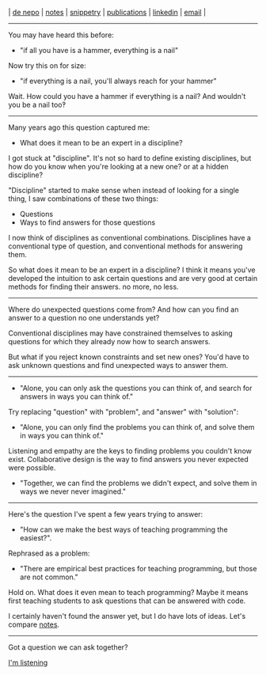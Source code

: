 | [de nepo](https://denepo.js.org) | [notes](https://evancole.be/notes) | [snippetry](https://evancole.be/snippetry) | [publications](https://scholar.google.com/citations?user=-tvw9zAAAAAJ&hl=nl&oi=sra) | [linkedin](https://be.linkedin.com/in/evan-cole) | [email](mailto:email@evancole.be) |

---

You may have heard this before:

- "if all you have is a hammer, everything is a nail"

Now try this on for size:

- "if everything is a nail, you'll always reach for your hammer"

Wait. How could you have a hammer if everything is a nail? And wouldn't you be a nail too‽

---

Many years ago this question captured me:

- What does it mean to be an expert in a discipline?

I got stuck at "discipline". It's not so hard to define existing disciplines, but how do you know when you're looking at a new one? or at a hidden discipline?

"Discipline" started to make sense when instead of looking for a single thing, I saw combinations of these two things:

- Questions
- Ways to find answers for those questions

I now think of disciplines as conventional combinations. Disciplines have a conventional type of question, and conventional methods for answering them.

So what does it mean to be an expert in a discipline? I think it means you've developed the intuition to ask certain questions and are very good at certain methods for finding their answers. no more, no less.

---

Where do unexpected questions come from? And how can you find an answer to a question no one understands yet?

Conventional disciplines may have constrained themselves to asking questions for which they already now how to search answers.

But what if you reject known constraints and set new ones? You'd have to ask unknown questions and find unexpected ways to answer them.

---

- "Alone, you can only ask the questions you can think of, and search for answers in ways you can think of."

Try replacing "question" with "problem", and "answer" with "solution":

- "Alone, you can only find the problems you can think of, and solve them in ways you can think of."

Listening and empathy are the keys to finding problems you couldn't know exist. Collaborative design is the way to find answers you never expected were possible.

- "Together, we can find the problems we didn't expect, and solve them in ways we never never imagined."

---

Here's the question I've spent a few years trying to answer:

- "How can we make the best ways of teaching programming the easiest?".

Rephrased as a problem:

- "There are empirical best practices for teaching programming, but those are not common."

Hold on. What does it even mean to teach programming? Maybe it means first teaching students to ask questions that can be answered with code.

I certainly haven't found the answer yet, but I do have lots of ideas. Let's compare [notes](https://evancole.be/notes).

---

Got a question we can ask together?

[I'm listening](mailto:email@evancole.be)
